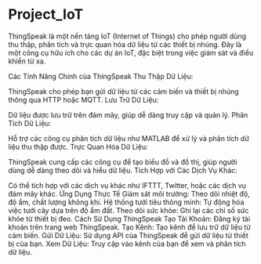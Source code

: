 # Project_IoT
ThingSpeak là một nền tảng IoT (Internet of Things) cho phép người dùng thu thập, phân tích và trực quan hóa dữ liệu từ các thiết bị nhúng. Đây là một công cụ hữu ích cho các dự án IoT, đặc biệt trong việc giám sát và điều khiển từ xa.

Các Tính Năng Chính của ThingSpeak
Thu Thập Dữ Liệu:

ThingSpeak cho phép bạn gửi dữ liệu từ các cảm biến và thiết bị nhúng thông qua HTTP hoặc MQTT.
Lưu Trữ Dữ Liệu:

Dữ liệu được lưu trữ trên đám mây, giúp dễ dàng truy cập và quản lý.
Phân Tích Dữ Liệu:

Hỗ trợ các công cụ phân tích dữ liệu như MATLAB để xử lý và phân tích dữ liệu thu thập được.
Trực Quan Hóa Dữ Liệu:

ThingSpeak cung cấp các công cụ để tạo biểu đồ và đồ thị, giúp người dùng dễ dàng theo dõi và hiểu dữ liệu.
Tích Hợp với Các Dịch Vụ Khác:

Có thể tích hợp với các dịch vụ khác như IFTTT, Twitter, hoặc các dịch vụ đám mây khác.
Ứng Dụng Thực Tế
Giám sát môi trường: Theo dõi nhiệt độ, độ ẩm, chất lượng không khí.
Hệ thống tưới tiêu thông minh: Tự động hóa việc tưới cây dựa trên độ ẩm đất.
Theo dõi sức khỏe: Ghi lại các chỉ số sức khỏe từ thiết bị đeo.
Cách Sử Dụng ThingSpeak
Tạo Tài Khoản: Đăng ký tài khoản trên trang web ThingSpeak.
Tạo Kênh: Tạo kênh để lưu trữ dữ liệu từ cảm biến.
Gửi Dữ Liệu: Sử dụng API của ThingSpeak để gửi dữ liệu từ thiết bị của bạn.
Xem Dữ Liệu: Truy cập vào kênh của bạn để xem và phân tích dữ liệu.